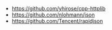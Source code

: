 
- https://github.com/yhirose/cpp-httplib
- https://github.com/nlohmann/json
- https://github.com/Tencent/rapidjson
